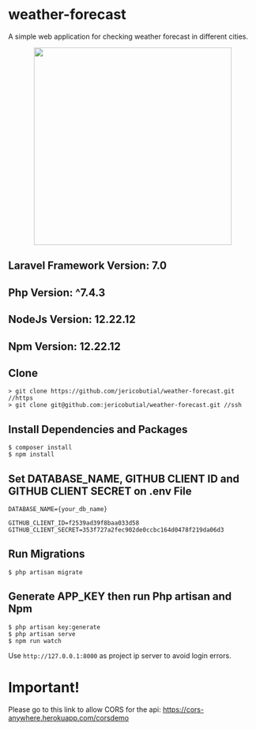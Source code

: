 

# weather-forecast
A simple web application for checking weather forecast in different cities.
<p align="center"><a href="https://laravel.com" target="_blank"><img src="https://raw.githubusercontent.com/laravel/art/master/logo-lockup/5%20SVG/2%20CMYK/1%20Full%20Color/laravel-logolockup-cmyk-red.svg" width="400"></a></p>

## Laravel Framework Version: 7.0
## Php Version: ^7.4.3
## NodeJs Version: 12.22.12
## Npm Version: 12.22.12

## Clone
```
> git clone https://github.com/jericobutial/weather-forecast.git //https
> git clone git@github.com:jericobutial/weather-forecast.git //ssh
````

## Install Dependencies and Packages
```
$ composer install
$ npm install
```

## Set DATABASE_NAME, GITHUB CLIENT ID and GITHUB CLIENT SECRET on .env File
```
DATABASE_NAME={your_db_name}

GITHUB_CLIENT_ID=f2539ad39f8baa033d58
GITHUB_CLIENT_SECRET=353f727a2fec902de0ccbc164d0478f219da06d3
```

## Run Migrations
```
$ php artisan migrate
```

## Generate APP_KEY then run Php artisan and Npm
```
$ php artisan key:generate
$ php artisan serve
$ npm run watch
```
Use `http://127.0.0.1:8000` as project ip server to avoid login errors.

# Important!
Please go to this link to allow CORS for the api: https://cors-anywhere.herokuapp.com/corsdemo
